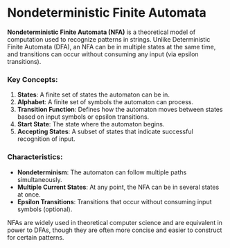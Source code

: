 # Nondeterministic Finite Automata

**Nondeterministic Finite Automata (NFA)** is a theoretical model of computation used to recognize patterns in strings. Unlike Deterministic Finite Automata (DFA), an NFA can be in multiple states at the same time, and transitions can occur without consuming any input (via epsilon transitions).

### Key Concepts:
1. **States**: A finite set of states the automaton can be in.
2. **Alphabet**: A finite set of symbols the automaton can process.
3. **Transition Function**: Defines how the automaton moves between states based on input symbols or epsilon transitions.
4. **Start State**: The state where the automaton begins.
5. **Accepting States**: A subset of states that indicate successful recognition of input.

### Characteristics:
- **Nondeterminism**: The automaton can follow multiple paths simultaneously.
- **Multiple Current States**: At any point, the NFA can be in several states at once.
- **Epsilon Transitions**: Transitions that occur without consuming input symbols (optional).

NFAs are widely used in theoretical computer science and are equivalent in power to DFAs, though they are often more concise and easier to construct for certain patterns.